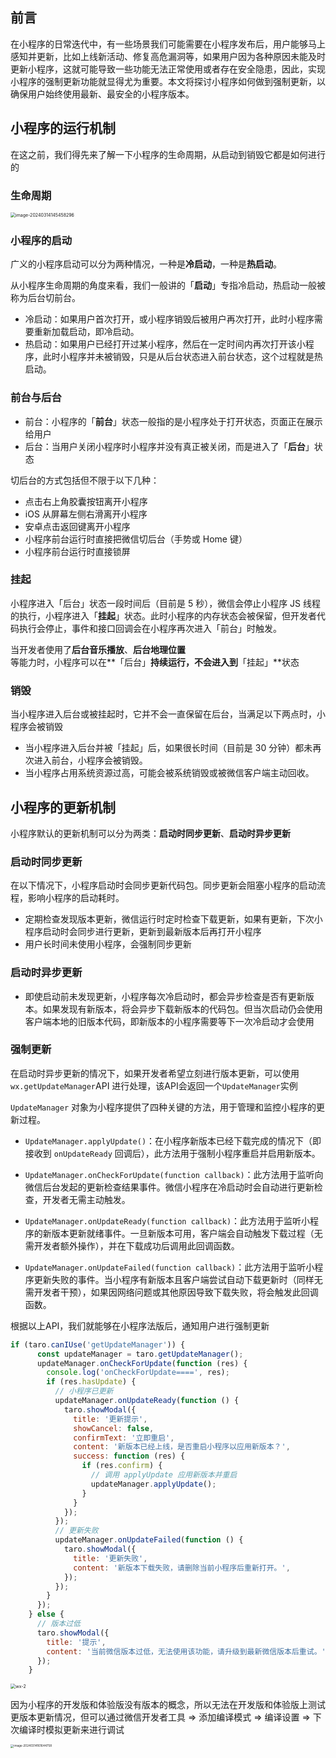 ## 前言

在小程序的日常迭代中，有一些场景我们可能需要在小程序发布后，用户能够马上感知并更新，比如上线新活动、修复高危漏洞等，如果用户因为各种原因未能及时更新小程序，这就可能导致一些功能无法正常使用或者存在安全隐患，因此，实现小程序的强制更新功能就显得尤为重要。本文将探讨小程序如何做到强制更新，以确保用户始终使用最新、最安全的小程序版本。

## 小程序的运行机制

在这之前，我们得先来了解一下小程序的生命周期，从启动到销毁它都是如何进行的

### 生命周期

<img src="/Users/songyao/Desktop/songyao/fe-nanjiu/article/2024/2024-03/images/wx-1.png" alt="image-20240314145458296" style="zoom:50%;" />

### 小程序的启动

广义的小程序启动可以分为两种情况，一种是**冷启动**，一种是**热启动**。

从小程序生命周期的角度来看，我们一般讲的「**启动**」专指冷启动，热启动一般被称为后台切前台。

- 冷启动：如果用户首次打开，或小程序销毁后被用户再次打开，此时小程序需要重新加载启动，即冷启动。
- 热启动：如果用户已经打开过某小程序，然后在一定时间内再次打开该小程序，此时小程序并未被销毁，只是从后台状态进入前台状态，这个过程就是热启动。

### 前台与后台

- 前台：小程序的「**前台**」状态一般指的是小程序处于打开状态，页面正在展示给用户
- 后台：当用户关闭小程序时小程序并没有真正被关闭，而是进入了「**后台**」状态

切后台的方式包括但不限于以下几种：

- 点击右上角胶囊按钮离开小程序
- iOS 从屏幕左侧右滑离开小程序
- 安卓点击返回键离开小程序
- 小程序前台运行时直接把微信切后台（手势或 Home 键）
- 小程序前台运行时直接锁屏

### 挂起

小程序进入「后台」状态一段时间后（目前是 5 秒），微信会停止小程序 JS 线程的执行，小程序进入「**挂起**」状态。此时小程序的内存状态会被保留，但开发者代码执行会停止，事件和接口回调会在小程序再次进入「前台」时触发。

当开发者使用了**后台音乐播放**、**后台地理位置**等能力时，小程序可以在**「后台」**持续运行，不会进入到**「挂起」**状态

### 销毁

当小程序进入后台或被挂起时，它并不会一直保留在后台，当满足以下两点时，小程序会被销毁

- 当小程序进入后台并被「挂起」后，如果很长时间（目前是 30 分钟）都未再次进入前台，小程序会被销毁。
- 当小程序占用系统资源过高，可能会被系统销毁或被微信客户端主动回收。

## 小程序的更新机制

小程序默认的更新机制可以分为两类：**启动时同步更新**、**启动时异步更新**

### 启动时同步更新

在以下情况下，小程序启动时会同步更新代码包。同步更新会阻塞小程序的启动流程，影响小程序的启动耗时。

- 定期检查发现版本更新，微信运行时定时检查下载更新，如果有更新，下次小程序启动时会同步进行更新，更新到最新版本后再打开小程序
-  用户长时间未使用小程序，会强制同步更新

### 启动时异步更新

- 即使启动前未发现更新，小程序每次冷启动时，都会异步检查是否有更新版本。如果发现有新版本，将会异步下载新版本的代码包。但当次启动仍会使用客户端本地的旧版本代码，即新版本的小程序需要等下一次冷启动才会使用

### 强制更新

在启动时异步更新的情况下，如果开发者希望立刻进行版本更新，可以使用 `wx.getUpdateManager`API 进行处理，该API会返回一个`UpdateManager`实例

`UpdateManager` 对象为小程序提供了四种关键的方法，用于管理和监控小程序的更新过程。

- `UpdateManager.applyUpdate()`：在小程序新版本已经下载完成的情况下（即接收到 `onUpdateReady` 回调后），此方法用于强制小程序重启并启用新版本。

- `UpdateManager.onCheckForUpdate(function callback)`：此方法用于监听向微信后台发起的更新检查结果事件。微信小程序在冷启动时会自动进行更新检查，开发者无需主动触发。

- `UpdateManager.onUpdateReady(function callback)`：此方法用于监听小程序的新版本更新就绪事件。一旦新版本可用，客户端会自动触发下载过程（无需开发者额外操作），并在下载成功后调用此回调函数。

- `UpdateManager.onUpdateFailed(function callback)`：此方法用于监听小程序更新失败的事件。当小程序有新版本且客户端尝试自动下载更新时（同样无需开发者干预），如果因网络问题或其他原因导致下载失败，将会触发此回调函数。

根据以上API，我们就能够在小程序法版后，通知用户进行强制更新

```js
if (taro.canIUse('getUpdateManager')) {
      const updateManager = taro.getUpdateManager();
      updateManager.onCheckForUpdate(function (res) {
        console.log('onCheckForUpdate====', res);
        if (res.hasUpdate) {
          // 小程序已更新
          updateManager.onUpdateReady(function () {
            taro.showModal({
              title: '更新提示',
              showCancel: false,
              confirmText: '立即重启',
              content: '新版本已经上线，是否重启小程序以应用新版本？',
              success: function (res) {
                if (res.confirm) {
                  // 调用 applyUpdate 应用新版本并重启
                  updateManager.applyUpdate();
                }
              }
            });
          });
          // 更新失败
          updateManager.onUpdateFailed(function () {
            taro.showModal({
              title: '更新失败',
              content: '新版本下载失败，请删除当前小程序后重新打开。',
            });
          });
        }
      });
    } else {
      // 版本过低
      taro.showModal({
        title: '提示',
        content: '当前微信版本过低，无法使用该功能，请升级到最新微信版本后重试。',
      });
    }
```

<img src="/Users/songyao/Desktop/songyao/fe-nanjiu/article/2024/2024-03/images/wx-2.gif" alt="wx-2" style="zoom:50%;" />

因为小程序的开发版和体验版没有版本的概念，所以无法在开发版和体验版上测试更版本更新情况，但可以通过微信开发者工具 => 添加编译模式 => 编译设置 => 下次编译时模拟更新来进行调试

<img src="/Users/songyao/Library/Application Support/typora-user-images/image-20240314161644758.png" alt="image-20240314161644758" style="zoom:33%;" />